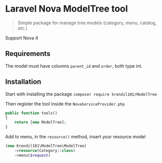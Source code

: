 # Laravel Nova ModelTree tool
> Simple package for manage tree models (category, menu, catalog, etc.)

Support Nova 4

## Requirements
The model must have columns `parent_id` and `order`, both type int.

## Installation
Start with installing the package
`composer require krendil101/ModelTree`

Then register the tool inside the `NovaServiceProvider.php`

```php
public function tools()
{
    return [new ModelTree];
}
```

Add to menu, in the `resource()` method, insert your resource model

```php
(new Krendil101\ModelTree\ModelTree)
    ->resource(Category::class)
    ->menu($request)
```
